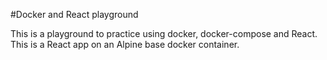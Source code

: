 #Docker and React playground

This is a playground to practice using docker, docker-compose and React. This is a React app on an Alpine base docker container.
